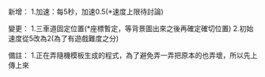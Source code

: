 新增：
1.加速：每5秒，加速0.5(*速度上限待討論)


變更：
1.三車道固定位置(*座標暫定，等背景圖出來之後再確定確切位置)
2.初始速度從5改為2(為了有遊戲難度之分)

備註：
1.正在弄隨機模板生成的程式，為了避免弄一弄把原本的也弄壞，所以先上傳上來
